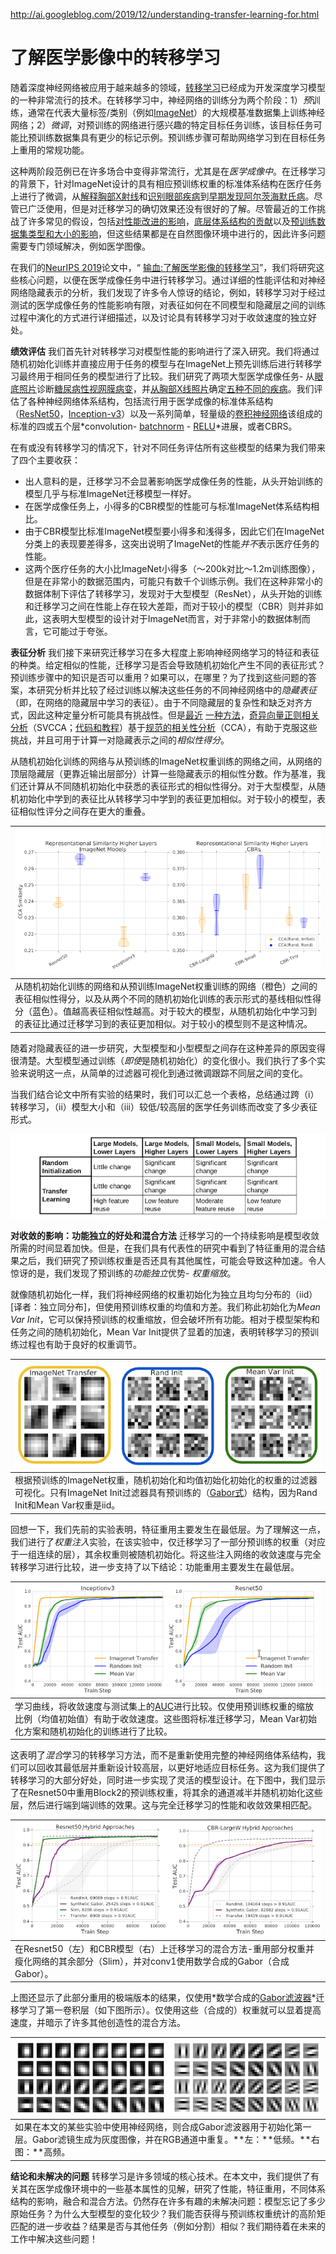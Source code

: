 http://ai.googleblog.com/2019/12/understanding-transfer-learning-for.html



# 了解医学影像中的转移学习



随着深度神经网络被应用于越来越多的领域，[转移学习](https://en.wikipedia.org/wiki/Transfer_learning)已经成为开发深度学习模型的一种非常流行的技术。在转移学习中，神经网络的训练分为两个阶段：1）*预*训练，通常在代表大量标签/类别（例如[ImageNet](http://www.image-net.org/)）的大规模基准数据集上训练神经网络；2）*微调*，对预训练的网络进行感兴趣的特定目标任务训练，该目标任务可能比预训练数据集具有更少的标记示例。预训练步骤可帮助网络学习到在目标任务上重用的常规功能。

这种两阶段范例已在许多场合中变得非常流行，尤其是在*医学成像中*。在迁移学习的背景下，针对ImageNet设计的具有相应预训练权重的标准体系结构在医疗任务上进行了微调，从[解释胸部X射线](https://ai.googleblog.com/2019/12/developing-deep-learning-models-for.html)和[识别眼部疾病](https://jamanetwork.com/journals/jamapediatrics/fullarticle/2588763)到[早期发现阿尔茨海默氏病](https://pubs.rsna.org/doi/abs/10.1148/radiol.2018180958)。尽管已广泛使用，但是对迁移学习的确切效果还没有很好的了解。尽管最近的工作挑战了许多常见的假设，包括[对性能改进的影响](http://openaccess.thecvf.com/content_ICCV_2019/papers/He_Rethinking_ImageNet_Pre-Training_ICCV_2019_paper.pdf)，[底层体系结构的贡献](https://arxiv.org/abs/1805.08974)以及[预训练数据集类型和大小的影响](https://arxiv.org/abs/1811.07056)，但这些结果都是在自然图像环境中进行的，因此许多问题需要专门领域解决，例如医学图像。

在我们的[NeurIPS 2019](https://nips.cc/Conferences/2019)论文中，“ [输血:了解医学影像的转移学习](https://arxiv.org/abs/1902.07208)”，我们将研究这些核心问题，以便在医学成像任务中进行转移学习。通过详细的性能评估和对神经网络隐藏表示的分析，我们发现了许多令人惊讶的结论，例如，转移学习对于经过测试的医学成像任务的性能影响有限，对表征如何在不同模型和隐藏层之间的训练过程中演化的方式进行详细描述，以及讨论具有转移学习对于收敛速度的独立好处。

**绩效评估**
我们首先针对转移学习对模型性能的影响进行了深入研究。我们将通过随机初始化训练并直接应用于任务的模型与在ImageNet上预先训练后进行转移学习最终用于相同任务的模型进行了比较。我们研究了两项大型医学成像任务- 从[眼底照片](https://en.wikipedia.org/wiki/Fundus_photography)诊断[糖尿病性视网膜病变](https://www.mayoclinic.org/diseases-conditions/diabetic-retinopathy/symptoms-causes/syc-20371611)，并[从胸部X线](https://arxiv.org/abs/1901.07031)[照片](https://en.wikipedia.org/wiki/Fundus_photography)确定[五种不同的疾病](https://arxiv.org/abs/1901.07031)。我们评估了各种神经网络体系结构，包括流行用于医学成像的标准体系结构（[ResNet50](https://arxiv.org/abs/1512.03385)，[Inception-v3](https://arxiv.org/abs/1512.00567)）以及一系列简单，轻量级的[卷积神经网络](https://en.wikipedia.org/wiki/Convolutional_neural_network)该组成的标准的四或五个层*convolution- [batchnorm](https://arxiv.org/abs/1502.03167) - [RELU](https://en.wikipedia.org/wiki/Rectifier_(neural_networks))*进展，或者CBRS。

在有或没有转移学习的情况下，针对不同任务评估所有这些模型的结果为我们带来了四个主要收获：

- 出人意料的是，迁移学习不会显著影响医学成像任务的性能，从头开始训练的模型几乎与标准ImageNet迁移模型一样好。
- 在医学成像任务上，小得多的CBR模型的性能可与标准ImageNet体系结构相比。
- 由于CBR模型比标准ImageNet模型要小得多和浅得多，因此它们在ImageNet分类上的表现要差得多，这突出说明了ImageNet的性能*并不*表示医疗任务的性能。
- 这两个医疗任务的大小比ImageNet小得多（〜200k对比〜1.2m训练图像），但是在非常小的数据范围内，可能只有数千个训练示例。我们在这种非常小的数据体制下评估了转移学习，发现对于大型模型（ResNet），从头开始的训练和迁移学习之间在性能上存在较大差距，而对于较小的模型（CBR）则并非如此，这表明大型模型的设计对于ImageNet而言，对于非常小的数据体制而言，它可能过于夸张。

**表征分析**
我们接下来研究迁移学习在多大程度上影响神经网络学习的特征和表征的种类。给定相似的性能，迁移学习是否会导致随机初始化产生不同的表征形式？预训练步骤中的知识是否可以重用？如果可以，在哪里？为了找到这些问题的答案，本研究分析并比较了经过训练以解决这些任务的不同神经网络中的*隐藏表征*（即，在网络的隐藏层中学习的表征）。由于不同隐藏层的复杂性和缺乏对齐方式，因此这种定量分析可能具有挑战性。但是[最近](https://ai.googleblog.com/2017/11/interpreting-deep-neural-networks-with.html) [一种方法](https://ai.googleblog.com/2018/06/how-can-neural-network-similarity-help.html)，[奇异向量正则相关分析](https://ai.googleblog.com/2018/06/how-can-neural-network-similarity-help.html)（SVCCA；[代码和教程](https://github.com/google/svcca)）基于[规范的相关性分析](https://en.wikipedia.org/wiki/Canonical_correlation)（CCA），有助于克服这些挑战，并且可用于计算一对隐藏表示之间的*相似性得分*。

从随机初始化训练的网络与从预训练的ImageNet权重训练的网络之间，从网络的顶层隐藏层（更靠近输出层部分）计算一些隐藏表示的相似性分数。作为基准，我们还计算从不同随机初始化中获悉的表征形式的相似性得分。对于大型模型，从随机初始化中学到的表征比从转移学习中学到的表征更加相似。对于较小的模型，表征相似性评分之间存在更大的重叠。

| ![img](img/image3.png)|
| ------------------------------------------------------------ |
| 从随机初始化训练的网络和从预训练ImageNet权重训练的网络（橙色）之间的表征相似性得分，以及从两个不同的随机初始化训练的表示形式的基线相似性得分（蓝色）。值越高表征相似性越高。对于较大的模型，从随机初始化中学习到的表征比通过迁移学习到的表征更加相似。对于较小的模型则不是这种情况。 |

随着对隐藏表征的进一步研究，大型模型和小型模型之间存在这种差异的原因变得很清楚。大型模型通过训练（*即使*是随机初始化）的变化很小。我们执行了多个实验来说明这一点，从简单的过滤器可视化到通过微调跟踪不同层之间的变化。

当我们结合论文中所有实验的结果时，我们可以汇总一个表格，总结通过跨（i）转移学习，（ii）模型大小和（iii）较低/较高层的医学任务训练而改变了多少表征形式。

![img](img/Fig2.png)

**对收敛的影响：功能独立的好处和混合方法**
迁移学习的一个持续影响是模型收敛所需的时间显着加快。但是，在我们具有代表性的研究中看到了特征重用的混合结果之后，我们研究了预训练权重是否还具有其他属性，可能会导致这种加速。令人惊讶的是，我们发现了预训练的*功能独立*优势- *权重缩放*。

就像随机初始化一样，我们将神经网络的权重初始化为独立且均匀分布的（iid）[译者：独立同分布]，但使用预训练权重的均值和方差。我们称此初始化为*Mean Var Init*，它可以保持预训练的权重缩放，但会破坏所有功能。相对于模型架构和任务之间的随机初始化，Mean Var Init提供了显着的加速，表明转移学习的预训练过程也有助于良好的权重调节。

| ![img](img/image7.png) |
| ------------------------------------------------------------ |
| 根据预训练的ImageNet权重，随机初始化和均值初始化初始化的权重的过滤器可视化。只有ImageNet Init过滤器具有预训练的（[Gabor式](https://en.wikipedia.org/wiki/Gabor_filter)）结构，因为Rand Init和Mean Var权重是iid。 |

回想一下，我们先前的实验表明，特征重用主要发生在最低层。为了理解这一点，我们进行了*权重注入*实验，在该实验中，仅迁移学习了一部分预训练的权重（对应于一组连续的层），其余权重则被随机初始化。将这些注入网络的收敛速度与完全转移学习进行比较，进一步支持了以下结论：功能重用主要发生在最低层。

| ![img](img/image5.png) |
| ------------------------------------------------------------ |
| 学习曲线，将收敛速度与测试集上的[AUC](https://en.wikipedia.org/wiki/Receiver_operating_characteristic#Area_under_the_curve)进行比较。仅使用预训练权重的缩放比例（均值初始值）有助于收敛速度。这些图将标准迁移学习，Mean Var初始化方案和随机初始化的训练进行了比较。 |

这表明了*混合*学习的转移学习方法，而不是重新使用完整的神经网络体系结构，我们可以回收其最低层并重新设计较高层，以更好地适应目标任务。这为我们提供了转移学习的大部分好处，同时进一步实现了灵活的模型设计。在下图中，我们显示了在Resnet50中重用Block2的预训练权重，将其余的通道减半并随机初始化这些层，然后进行端到端训练的效果。这与完全迁移学习的性能和收敛效果相匹配。

| ![img](img/Screenshot019-12-06.png)                          |
| ------------------------------------------------------------ |
| 在Resnet50（左）和CBR模型（右）上迁移学习的混合方法-重用部分权重并瘦化网络的其余部分（Slim），并对conv1使用数学合成的Gabor（合成Gabor）。 |

上图还显示了此部分重用的极端版本的结果，仅使用*数学合成的[Gabor滤波器](https://en.wikipedia.org/wiki/Gabor_filter)*迁移学习了第一卷积层（如下图所示）。仅使用这些（合成的）权重就可以显着提高速度，并暗示了许多其他创造性的混合方法。

| ![img](img/Screenshot2019-12-06-1.png)                       |
| ------------------------------------------------------------ |
| 如果在本文的某些实验中使用神经网络，则合成Gabor滤波器用于初始化第一层。Gabor滤镜生成为灰度图像，并在RGB通道中重复。**左：**低频。**右图：**高频。 |

**结论和未解决的问题**
转移学习是许多领域的核心技术。在本文中，我们提供了有关其在医学成像环境中的一些基本属性的见解，研究了性能，特征重用，不同体系结构的影响，融合和混合方法。仍然存在许多有趣的未解决问题：模型忘记了多少原始任务？为什么大型模型的变化较少？我们能否获得与预训练权重统计的高阶矩匹配的进一步收益？结果是否与其他任务（例如分割）相似？我们期待着在未来的工作中解决这些问题！